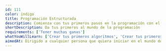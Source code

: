 ```yaml
---
id: 111
color: indigo
title: Programación Estructurada
description: Comienza con tus primeros pasos en la programación con el pie derecho. La Programación Estructurada es la base para construir tu camino como programador y tener solidos conocimietos para los siguientes en el mundo de los algoritmos y el desarrollo de aplicaciones.
shortDescription: Da tus primeros al mundo de la programación
requirements: ['Tener muchas ganas']
whatYouWillLearn: ['Crear tus primeros algoritmos', 'Crear tus primeros programas en consola', 'Entender las bases de la programación']
aimedAt: Dirigido a cualquier persona que quiera iniciar en el mundo de la programación, tanto estudiantes de colegio hasta profesionales en áreas de interés.
---
```

